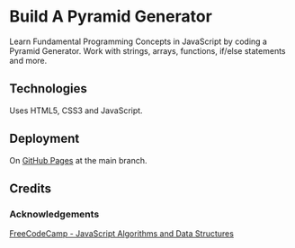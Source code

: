 # Build A Pyramid Generator

Learn Fundamental Programming Concepts in JavaScript by coding a Pyramid Generator.  Work with strings, arrays, functions, if/else statements and more.

## Technologies

Uses HTML5, CSS3 and JavaScript.

## Deployment

On [GitHub Pages](https://derektypist.github.io/build-a-pyramid-generator/) at the main branch.

## Credits

### Acknowledgements

[FreeCodeCamp - JavaScript Algorithms and Data Structures](https://www.freecodecamp.org/learn/javascript-algorithms-and-data-structures-v8/)
